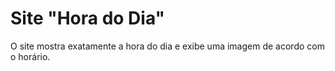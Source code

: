 # Site "Hora do Dia"

O site mostra exatamente a hora do dia e exibe uma imagem de acordo com o horário. 
